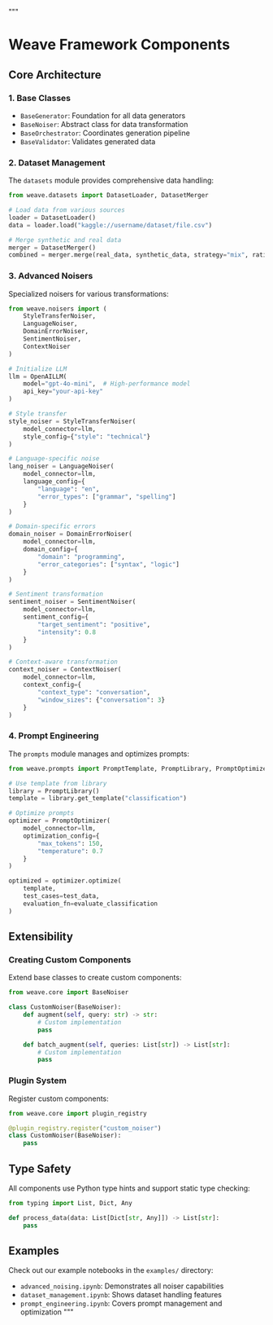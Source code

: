 """
# Weave Framework Components

## Core Architecture

### 1. Base Classes
- `BaseGenerator`: Foundation for all data generators
- `BaseNoiser`: Abstract class for data transformation
- `BaseOrchestrator`: Coordinates generation pipeline
- `BaseValidator`: Validates generated data

### 2. Dataset Management
The `datasets` module provides comprehensive data handling:

```python
from weave.datasets import DatasetLoader, DatasetMerger

# Load data from various sources
loader = DatasetLoader()
data = loader.load("kaggle://username/dataset/file.csv")

# Merge synthetic and real data
merger = DatasetMerger()
combined = merger.merge(real_data, synthetic_data, strategy="mix", ratio=0.3)
```

### 3. Advanced Noisers
Specialized noisers for various transformations:

```python
from weave.noisers import (
    StyleTransferNoiser,
    LanguageNoiser,
    DomainErrorNoiser,
    SentimentNoiser,
    ContextNoiser
)

# Initialize LLM
llm = OpenAILLM(
    model="gpt-4o-mini",  # High-performance model
    api_key="your-api-key"
)

# Style transfer
style_noiser = StyleTransferNoiser(
    model_connector=llm,
    style_config={"style": "technical"}
)

# Language-specific noise
lang_noiser = LanguageNoiser(
    model_connector=llm,
    language_config={
        "language": "en",
        "error_types": ["grammar", "spelling"]
    }
)

# Domain-specific errors
domain_noiser = DomainErrorNoiser(
    model_connector=llm,
    domain_config={
        "domain": "programming",
        "error_categories": ["syntax", "logic"]
    }
)

# Sentiment transformation
sentiment_noiser = SentimentNoiser(
    model_connector=llm,
    sentiment_config={
        "target_sentiment": "positive",
        "intensity": 0.8
    }
)

# Context-aware transformation
context_noiser = ContextNoiser(
    model_connector=llm,
    context_config={
        "context_type": "conversation",
        "window_sizes": {"conversation": 3}
    }
)
```

### 4. Prompt Engineering
The `prompts` module manages and optimizes prompts:

```python
from weave.prompts import PromptTemplate, PromptLibrary, PromptOptimizer

# Use template from library
library = PromptLibrary()
template = library.get_template("classification")

# Optimize prompts
optimizer = PromptOptimizer(
    model_connector=llm,
    optimization_config={
        "max_tokens": 150,
        "temperature": 0.7
    }
)

optimized = optimizer.optimize(
    template,
    test_cases=test_data,
    evaluation_fn=evaluate_classification
)
```

## Extensibility

### Creating Custom Components
Extend base classes to create custom components:

```python
from weave.core import BaseNoiser

class CustomNoiser(BaseNoiser):
    def augment(self, query: str) -> str:
        # Custom implementation
        pass

    def batch_augment(self, queries: List[str]) -> List[str]:
        # Custom implementation
        pass
```

### Plugin System
Register custom components:

```python
from weave.core import plugin_registry

@plugin_registry.register("custom_noiser")
class CustomNoiser(BaseNoiser):
    pass
```

## Type Safety
All components use Python type hints and support static type checking:

```python
from typing import List, Dict, Any

def process_data(data: List[Dict[str, Any]]) -> List[str]:
    pass
```

## Examples
Check out our example notebooks in the `examples/` directory:
- `advanced_noising.ipynb`: Demonstrates all noiser capabilities
- `dataset_management.ipynb`: Shows dataset handling features
- `prompt_engineering.ipynb`: Covers prompt management and optimization
"""